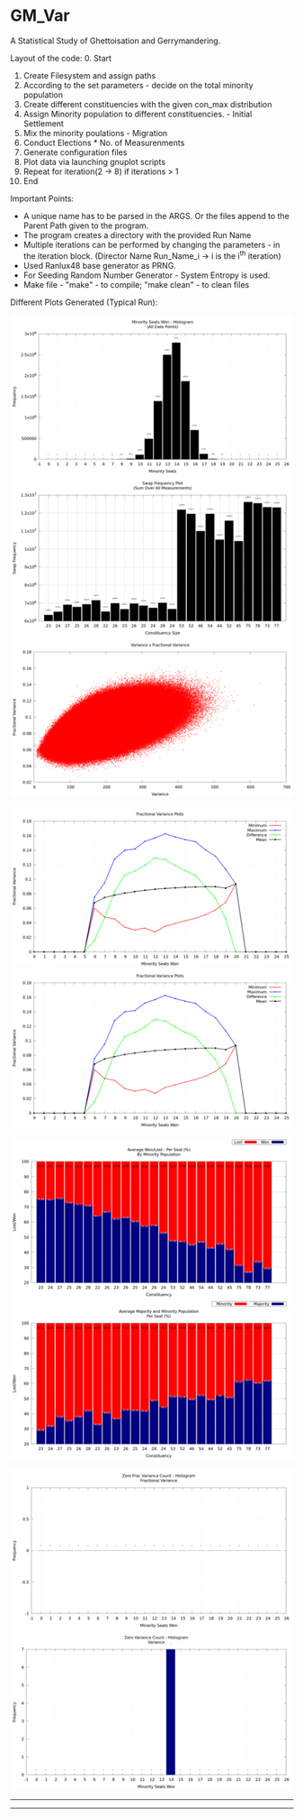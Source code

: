 # GM_Var
A Statistical Study of Ghettoisation and Gerrymandering.

Layout of the code:
0. Start
1. Create Filesystem and assign paths
2. According to the set parameters - decide on the total minority population
3. Create different constituencies with the given con_max distribution
4. Assign Minority population to different constituencies. - Initial Settlement
5. Mix the minority poulations - Migration
6. Conduct Elections * No. of Measurenments
7. Generate configuration files
8. Plot data via launching gnuplot scripts
9. Repeat for iteration(2 &#8594; 8) if iterations > 1
10. End

Important Points:
+ A unique name has to be parsed in the ARGS. Or the files append to the Parent Path given to the program.
+ The program creates a directory with the provided Run Name
+ Multiple iterations can be performed by changing the parameters - in the iteration block. (Director Name Run_Name_i &#8594; i is the i<sup>th</sup> iteration)
+ Used Ranlux48 base generator as PRNG.
+ For Seeding Random Number Generator - System Entropy is used.
+ Make file - "make" -  to compile; "make clean" - to clean files

Different Plots Generated (Typical Run):

![No of Seats Won by Minority - Histogram](https://github.com/yatharthb97/GM_Var/blob/master/READ_ME%20Samples/freqhist.png?raw=true)
![Successful Swaps for Every Constituency](https://github.com/yatharthb97/GM_Var/blob/master/READ_ME%20Samples/swap_plot.png?raw=true)
![Scatter Plot - Variance v Fractional Variance](https://github.com/yatharthb97/GM_Var/blob/master/READ_ME%20Samples/point5_10%5E7me_4_0_varvfracvar.png?raw=true)


![Min_Max_Mean_Diff - Fractional Variance v No of Seats Won](https://github.com/yatharthb97/GM_Var/blob/master/READ_ME%20Samples/Frac_var.png?raw=true)
![Min_Max_Mean_Diff - Variance v No of Seats Won](https://github.com/yatharthb97/GM_Var/blob/master/READ_ME%20Samples/Frac_var.png?raw=true)


![Seats Won_Lost Avg per Constituency](https://github.com/yatharthb97/GM_Var/blob/master/READ_ME%20Samples/wonlost.png?raw=true)
![Seat Population Distribution - Averaged](https://github.com/yatharthb97/GM_Var/blob/master/READ_ME%20Samples/minmaj.png?raw=true)


![Number of times Zero Variance was recorded for Fractional Variance Plots](https://github.com/yatharthb97/GM_Var/blob/master/READ_ME%20Samples/zerofracvarhist.png?raw=true)
![Number of times Zero Variance was recorded for Variance Plots](https://github.com/yatharthb97/GM_Var/blob/master/READ_ME%20Samples/zerovarhist.png?raw=true)

--------------------------------------------------------------------
***
